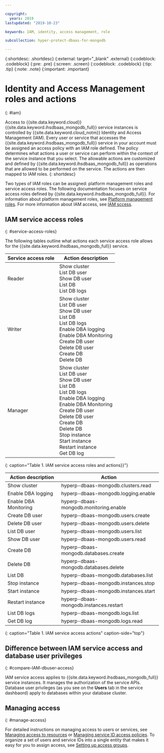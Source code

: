 ```yaml
---

copyright:
  years: 2019
lastupdated: "2019-10-23"

keywords: IAM, identity, access management, role

subcollection: hyper-protect-dbaas-for-mongodb

---
```


{:shortdesc: .shortdesc}
{:external: target="_blank" .external}
{:codeblock: .codeblock}
{:pre: .pre}
{:screen: .screen}
{:codeblock: .codeblock}
{:tip: .tip}
{:note: .note}
{:important: .important}

# Identity and Access Management roles and actions
{: #iam}

Access to {{site.data.keyword.cloud}} {{site.data.keyword.ihsdbaas_mongodb_full}} service instances is controlled by {{site.data.keyword.cloud_notm}} Identity and Access Management (IAM). Every user or service that accesses the {{site.data.keyword.ihsdbaas_mongodb_full}} service in your account must be assigned an access policy with an IAM role defined. The policy determines what actions a user or service can perform within the context of the service instance that you select. The allowable actions are customized and defined by {{site.data.keyword.ihsdbaas_mongodb_full}} as operations that are allowed to be performed on the service. The actions are then mapped to IAM roles.
{: shortdesc}

Two types of IAM roles can be assigned: platform management roles and service access roles. The following documentation focuses on service access roles defined by {{site.data.keyword.ihsdbaas_mongodb_full}}. For information about platform management roles, see [Platform management roles](/docs/iam?topic=iam-userroles#platformroles). For more information about IAM access, see [IAM sccess](/docs/iam?topic=iam-userroles).

## IAM service access roles
{: #service-access-roles}

The following tables outline what actions each service access role allows for the {{site.data.keyword.ihsdbaas_mongodb_full}} service.

| Service access role | Action description |
| --- |--- |
| Reader | Show cluster<br>List DB user<br>Show DB user<br>List DB<br>List DB logs |
| Writer | Show cluster<br>List DB user<br>Show DB user<br>List DB<br>List DB logs<br>Enable DBA logging<br>Enable DBA Monitoring<br>Create DB user<br>Delete DB user<br>Create DB<br>Delete DB<br> |
| Manager | Show cluster<br>List DB user<br>Show DB user<br>List DB<br>List DB logs<br>Enable DBA logging<br>Enable DBA Monitoring<br>Create DB user<br>Delete DB user<br>Create DB<br>Delete DB<br>Stop instance<br>Start instance<br>Restart instance<br>Get DB log |
{: caption="Table 1. IAM service access roles and actions}}"}

| Action description | Action |
| --- | --- |
| Show cluster | hyperp-dbaas-mongodb.clusters.read |
| Enable DBA logging | hyperp-dbaas-mongodb.logging.enable |
| Enable DBA Monitoring| hyperp-dbaas-mongodb.monitoring.enable |
| Create DB user | hyperp-dbaas-mongodb.users.create |
| Delete DB user | hyperp-dbaas-mongodb.users.delete |
| List DB user | hyperp-dbaas-mongodb.users.list |
| Show DB user | hyperp-dbaas-mongodb.users.read |
| Create DB | hyperp-dbaas-mongodb.databases.create |
| Delete DB | hyperp-dbaas-mongodb.databases.delete |
| List DB | hyperp-dbaas-mongodb.databases.list |
| Stop instance | hyperp-dbaas-mongodb.instances.stop |
| Start instance | hyperp-dbaas-mongodb.instances.start |
| Restart instance | hyperp-dbaas-mongodb.instances.restart |
| List DB logs | hyperp-dbaas-mongodb.logs.list |
| Get DB log | hyperp-dbaas-mongodb.logs.read |
{: caption="Table 1. IAM service access actions" caption-side="top"}

## Difference between IAM service access and database user privileges
{: #compare-IAM-dbuser-access}

IAM service access applies to {{site.data.keyword.ihsdbaas_mongodb_full}} service instances. It manages the authorization of the service APIs. Database user privileges (as you see on the **Users** tab in the service dashbaord) apply to databases within your database cluster.

## Managing access
{: #manage-access}

For detailed instructions on managing access to users or services, see [Managing access to resources](/docs/iam?topic=iam-iammanidaccser) or [Managing service ID access policies](/docs/iam?topic=iam-serviceidpolicy). To organize a set of users and service IDs into a single entity that makes it easy for you to assign access, see [Setting up access groups](/docs/iam?topic=iam-groups#create_ag).
